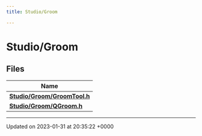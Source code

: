 ```yaml
---
title: Studio/Groom

---
```


# Studio/Groom



## Files

| Name           |
| -------------- |
| **[Studio/Groom/GroomTool.h](../Files/GroomTool_8h.md#file-groomtool.h)**  |
| **[Studio/Groom/QGroom.h](../Files/QGroom_8h.md#file-qgroom.h)**  |






-------------------------------

Updated on 2023-01-31 at 20:35:22 +0000
